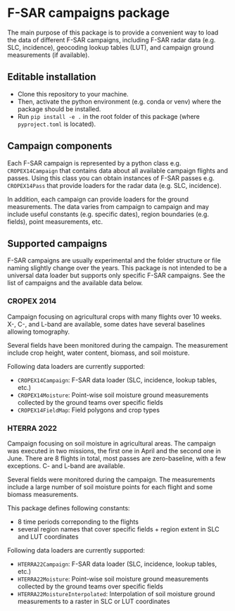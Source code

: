 # F-SAR campaigns package

The main purpose of this package is to provide a convenient way to load the data of different F-SAR campaigns, including F-SAR radar data (e.g. SLC, incidence), geocoding lookup tables (LUT), and campaign ground measurements (if available).

## Editable installation
- Clone this repository to your machine.
- Then, activate the python environment (e.g. conda or venv) where the package should be installed.
- Run `pip install -e .` in the root folder of this package (where `pyproject.toml` is located).

## Campaign components

Each F-SAR campaign is represented by a python class e.g. `CROPEX14Campaign` that contains data about all available campaign flights and passes.
Using this class you can obtain instances of F-SAR passes e.g. `CROPEX14Pass` that provide loaders for the radar data (e.g. SLC, incidence).

In addition, each campaign can provide loaders for the ground measurements.
The data varies from campaign to campaign and may include useful constants (e.g. specific dates), region boundaries (e.g. fields), point measurements, etc.

## Supported campaigns

F-SAR campaigns are usually experimental and the folder structure or file naming slightly change over the years.
This package is not intended to be a universal data loader but supports only specific F-SAR campaigns.
See the list of campaigns and the available data below.

### CROPEX 2014

Campaign focusing on agricultural crops with many flights over 10 weeks.
X-, C-, and L-band are available, some dates have several baselines allowing  tomography.

Several fields have been monitored during the campaign.
The measurement include crop height, water content, biomass, and soil moisture.

Following data loaders are currently supported:
- `CROPEX14Campaign`: F-SAR data loader (SLC, incidence, lookup tables, etc.)
- `CROPEX14Moisture`: Point-wise soil moisture ground measurements collected by the ground teams over specific fields
- `CROPEX14FieldMap`: Field polygons and crop types

### HTERRA 2022

Campaign focusing on soil moisture in agricultural areas.
The campaign was executed in two missions, the first one in April and the second one in June.
There are 8 flights in total, most passes are zero-baseline, with a few exceptions.
C- and L-band are available.

Several fields were monitored during the campaign.
The measurements include a large number of soil moisture points for each flight and some biomass measurements.

This package defines following constants:
- 8 time periods correponding to the flights
- several region names that cover specific fields + region extent in SLC and LUT coordinates

Following data loaders are currently supported:
- `HTERRA22Campaign`: F-SAR data loader (SLC, incidence, lookup tables, etc.)
- `HTERRA22Moisture`: Point-wise soil moisture ground measurements collected by the ground teams over specific fields
- `HTERRA22MoistureInterpolated`: Interpolation of soil moisture ground measurements to a raster in SLC or LUT coordinates
